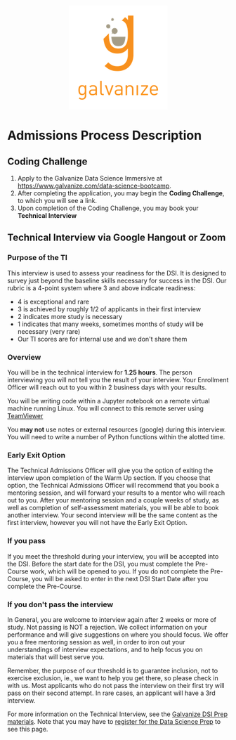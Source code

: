 <div style="text-align:center"><img src="https://raw.githubusercontent.com/GalvanizeDataScience/self-study-resources/master/imgs/logo.png" /></div>



# Admissions Process Description

## Coding Challenge

1. Apply to the Galvanize Data Science Immersive at https://www.galvanize.com/data-science-bootcamp.
2. After completing the application, you may begin the **Coding Challenge**, to which you will see a link.
3. Upon completion of the Coding Challenge, you may book your **Technical Interview**


## Technical Interview via Google Hangout or Zoom

### Purpose of the TI
This interview is used to assess your readiness for the DSI. It is designed to survey just beyond the baseline skills necessary for success in the DSI.
Our rubric is a 4-point system where 3 and above indicate readiness:
* 4 is exceptional and rare
* 3 is achieved by roughly 1/2 of applicants in their first interview
* 2 indicates more study is necessary
* 1 indicates that many weeks, sometimes months of study will be necessary (very rare)
* Our TI scores are for internal use and we don't share them




### Overview
You will be in the technical interview for **1.25 hours**. The person interviewing you will not tell you the result of your interview. Your Enrollment Officer will reach out to you within 2 business days with your results.

You will be writing code within a Jupyter notebook on a remote virtual machine running Linux. You will connect to this remote server using [TeamViewer](https://www.teamviewer.com/en-us/)

You **may not** use notes or external resources (google) during this interview. You will need to write a number of Python functions within the alotted time.


### Early Exit Option
The Technical Admissions Officer will give you the option of exiting the interview upon completion of the Warm Up section. If you choose that option, the Technical Admissions Officer will recommend that you book a mentoring session, and will forward your results to a mentor who will reach out to you. After your mentoring session and a couple weeks of study, as well as completion of self-assessment materials, you will be able to book another interview. Your second interview will be the same content as the first interview, however you will not have the Early Exit Option.


### If you pass
If you meet the threshold during your interview, you will be accepted into the DSI. Before the start date for the DSI, you must complete the Pre-Course work, which will be opened to you. If you do not complete the Pre-Course, you will be asked to enter in the next DSI Start Date after you complete the Pre-Course.



### If you don't pass the interview
In General, you are welcome to interview again after 2 weeks or more of study. Not passing is NOT a rejection. We collect information on your performance and will give suggestions on where you should focus. We offer you a free mentoring session as well, in order to iron out your understandings of interview expectations, and to help focus you on materials that will best serve you. 

Remember, the purpose of our threshold is to guarantee inclusion, not to exercise exclusion, ie., we want to help you get there, so please check in with us. Most applicants who do not pass the interview on their first try will pass on their second attempt. In rare cases, an applicant will have a 3rd interview.

For more information on the Technical Interview, see the [Galvanize DSI Prep materials](https://learn-2.galvanize.com/cohorts/868/blocks/246/content_files/Expectations/expected_for_TI.md). Note that you may have to [register for the Data Science Prep](https://www.galvanize.com/data-science-prep) to see this page.


